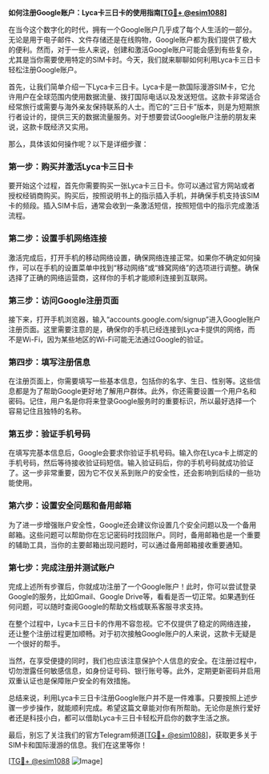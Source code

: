 **如何注册Google账户：Lyca卡三日卡的使用指南[[TG💪+ @esim1088](https://t.me/s/esim1088)]**

在当今这个数字化的时代，拥有一个Google账户几乎成了每个人生活的一部分。无论是用于电子邮件、文件存储还是在线购物，Google账户都为我们提供了极大的便利。然而，对于一些人来说，创建和激活Google账户可能会感到有些复杂，尤其是当你需要使用特定的SIM卡时。今天，我们就来聊聊如何利用Lyca卡三日卡轻松注册Google账户。

首先，让我们简单介绍一下Lyca卡三日卡。Lyca卡是一款国际漫游SIM卡，它允许用户在全球范围内使用数据流量、拨打国际电话以及发送短信。这款卡非常适合经常旅行或需要与海外亲友保持联系的人士。而它的“三日卡”版本，则是为短期旅行者设计的，提供三天的数据流量服务。对于想要尝试Google账户注册的朋友来说，这款卡既经济又实用。

那么，具体该如何操作呢？以下是详细步骤：

### 第一步：购买并激活Lyca卡三日卡

要开始这个过程，首先你需要购买一张Lyca卡三日卡。你可以通过官方网站或者授权经销商购买。购买后，按照说明书上的指示插入手机，并确保手机支持该SIM卡的频段。插入SIM卡后，通常会收到一条激活短信，按照短信中的指示完成激活流程。

### 第二步：设置手机网络连接

激活完成后，打开手机的移动网络设置，确保网络连接正常。如果你不确定如何操作，可以在手机的设置菜单中找到“移动网络”或“蜂窝网络”的选项进行调整。确保选择了正确的网络运营商，这样你的手机才能顺利连接到互联网。

### 第三步：访问Google注册页面

接下来，打开手机浏览器，输入“accounts.google.com/signup”进入Google账户注册页面。这里需要注意的是，确保你的手机已经连接到Lyca卡提供的网络，而不是Wi-Fi，因为某些地区的Wi-Fi可能无法通过Google的验证。

### 第四步：填写注册信息

在注册页面上，你需要填写一些基本信息，包括你的名字、生日、性别等。这些信息都是为了帮助Google更好地了解用户群体。此外，你还需要设置一个用户名和密码。记住，用户名是你将来登录Google服务时的重要标识，所以最好选择一个容易记住且独特的名称。

### 第五步：验证手机号码

在填写完基本信息后，Google会要求你验证手机号码。输入你在Lyca卡上绑定的手机号码，然后等待接收验证码短信。输入验证码后，你的手机号码就成功验证了。这一步非常重要，因为它不仅关系到账户的安全性，还会影响到后续的一些功能使用。

### 第六步：设置安全问题和备用邮箱

为了进一步增强账户安全性，Google还会建议你设置几个安全问题以及一个备用邮箱。这些问题可以帮助你在忘记密码时找回账户。同时，备用邮箱也是一个重要的辅助工具，当你的主要邮箱出现问题时，可以通过备用邮箱接收重要通知。

### 第七步：完成注册并测试账户

完成上述所有步骤后，你就成功注册了一个Google账户！此时，你可以尝试登录Google的服务，比如Gmail、Google Drive等，看看是否一切正常。如果遇到任何问题，可以随时查阅Google的帮助文档或联系客服寻求支持。

在整个过程中，Lyca卡三日卡的作用不容忽视。它不仅提供了稳定的网络连接，还让整个注册过程更加顺畅。对于初次接触Google账户的人来说，这款卡无疑是一个很好的帮手。

当然，在享受便捷的同时，我们也应该注意保护个人信息的安全。在注册过程中，切勿泄露任何敏感信息，如身份证号码、银行账号等。此外，定期更新密码并启用双重认证也是保障账户安全的有效措施。

总结来说，利用Lyca卡三日卡注册Google账户并不是一件难事。只要按照上述步骤一步步操作，就能顺利完成。希望这篇文章能对你有所帮助。无论你是旅行爱好者还是科技小白，都可以借助Lyca卡三日卡轻松开启你的数字生活之旅。

最后，别忘了关注我们的官方Telegram频道[[TG💪+ @esim1088](https://t.me/s/esim1088)]，获取更多关于SIM卡和国际漫游的信息。我们在这里等你！

[[TG💪+ @esim1088](https://t.me/s/esim1088) ![Image](https://i.postimg.cc/4NQfJmqS/Snipaste-2025-05-13-00-14-12.png)]